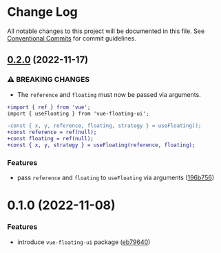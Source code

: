 # Change Log

All notable changes to this project will be documented in this file.
See [Conventional Commits](https://conventionalcommits.org) for commit guidelines.

## [0.2.0](https://github.com/lozinsky/vue-floating-ui/compare/vue-floating-ui@0.1.0...vue-floating-ui@0.2.0) (2022-11-17)

### ⚠ BREAKING CHANGES

* The `reference` and `floating` must now be passed via arguments.

```diff
+import { ref } from 'vue';
import { useFloating } from 'vue-floating-ui';

-const { x, y, reference, floating, strategy } = useFloating();
+const reference = ref(null);
+const floating = ref(null);
+const { x, y, strategy } = useFloating(reference, floating);
```

### Features

* pass `reference` and `floating` to `useFloating` via arguments ([196b756](https://github.com/lozinsky/vue-floating-ui/commit/196b75693051812cbc2f6c66c2dbdc8cccf8f632))

# 0.1.0 (2022-11-08)

### Features

* introduce `vue-floating-ui` package ([eb79640](https://github.com/lozinsky/vue-floating-ui/commit/eb79640a2c36e35a1cc2929f064906ab5a2fb8e2))
